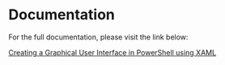 # Documentation

For the full documentation, please visit the link below:

[Creating a Graphical User Interface in PowerShell using XAML](https://blog.wuibaille.fr/2023/04/creer-une-interface-graphique-powershell-avec-xaml/)

